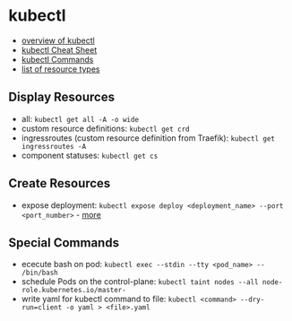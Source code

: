 # kubectl
- [overview of kubectl](https://kubernetes.io/docs/reference/kubectl/overview/)
- [kubectl Cheat Sheet](https://kubernetes.io/docs/reference/kubectl/cheatsheet/)
- [kubectl Commands](https://kubernetes.io/docs/reference/generated/kubectl/kubectl-commands)
- [list of resource types](https://kubernetes.io/docs/reference/kubectl/overview/#resource-types)

## Display Resources
- all: `kubectl get all -A -o wide`
- custom resource definitions: `kubectl get crd`
- ingressroutes (custom resource definition from Traefik): `kubectl get ingressroutes -A`
- component statuses: `kubectl get cs`

## Create Resources
- expose deployment: `kubectl expose deploy <deployment_name> --port <port_number>` - [more](https://kubernetes.io/docs/reference/generated/kubectl/kubectl-commands#expose)

## Special Commands
- ececute bash on pod: `kubectl exec --stdin --tty <pod_name> -- /bin/bash`
- schedule Pods on the control-plane: `kubectl taint nodes --all node-role.kubernetes.io/master-`
- write yaml for kubectl command to file: `kubectl <command> --dry-run=client -o yaml > <file>.yaml`
